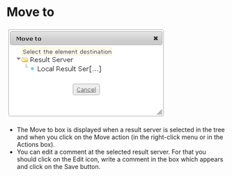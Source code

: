<!--
created_at: '2012-03-29 15:59:20'
updated_at: '2013-03-13 14:20:30'
authors:
    - 'Jérôme Bogaerts'
contributors:
    - 'Franck Gismondi'
tags:
    - Deliveries
-->

Move to
=======

![](../resources/resultservers-move.png)

-   The Move to box is displayed when a result server is selected in the tree and when you click on the Move action (in the right-click menu or in the Actions box).
-   You can edit a comment at the selected result server. For that you should click on the Edit icon, write a comment in the box which appears and click on the Save button.


